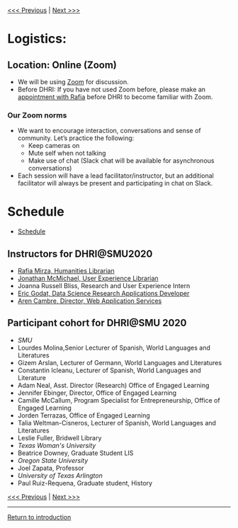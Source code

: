 [<<< Previous](https://github.com/DHRISMU/intro) | [Next >>>](hi.md)  

# Logistics:

## Location: Online (Zoom)

*  We will be using [Zoom](https://www.smu.edu/OIT/services/zoom) for discussion.
*  Before DHRI: If you have not used Zoom before, please make an [appointment with Rafia](https://libcal.smu.edu/appointments/?g=2334) before DHRI to become familiar with Zoom.  
### Our Zoom norms
* We want to encourage interaction, conversations and sense of community. Let’s practice the following:
    * Keep cameras on 
    * Mute self when not talking
    * Make use of chat (Slack chat will be available for asynchronous conversations) 
* Each session will have a lead facilitator/instructor, but an additional facilitator will always be present and participating in chat on Slack. 

# Schedule

 * [Schedule](https://github.com/SouthernMethodistUniversity/intro/blob/master/schedule.pdf)

     
## Instructors for DHRI@SMU2020
* [Rafia Mirza, Humanities Librarian](http://guides.smu.edu/prf.php?account_id=142826)
* [Jonathan McMichael, User Experience Librarian](http://guides.smu.edu/prf.php?account_id=104877)
* Joanna Russell Bliss, Research and User Experience Intern
* [Eric Godat, Data Science Research Applications Developer](https://www.smu.edu/OIT/research)
* [Aren Cambre, Director, Web Application Services](https://www.smu.edu/OIT/research)

## Participant cohort for DHRI@SMU 2020
* *SMU*
* Lourdes Molina,Senior Lecturer of Spanish, World Languages and Literatures
* Gizem	Arslan, Lecturer of Germann, World Languages and Literatures
* Constantin Icleanu, Lecturer of Spanish, World Languages and Literature
* Adam Neal, Asst. Director (Research) Office of Engaged Learning  
* Jennifer Ebinger, Director, Office of Engaged Learning  
* Camille McCallum, Program Specialist for Entrepreneurship, Office of Engaged Learning 
* Jorden	Terrazas, Office of Engaged Learning 
* Talia Weltman-Cisneros, Lecturer of Spanish, World Languages and Literatures
* Leslie	Fuller, Bridwell Library
* *Texas Woman's University*
* Beatrice	Downey, Graduate Student LIS 
 * *Oregon State University* 
* Joel Zapata, Professor 
* *University of Texas Arlington*	
* Paul Ruiz-Requena, Graduate student, History


[<<< Previous](https://github.com/DHRISMU/intro) | [Next >>>](hi.md)  

-----
[Return to introduction](https://github.com/SouthernMethodistUniversity/intro)

